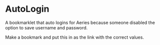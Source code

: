 # AutoLogin
A bookmarklet that auto logins for Aeries because someone disabled the option to save username and password. 

Make a bookmark and put this in as the link with the correct values.
